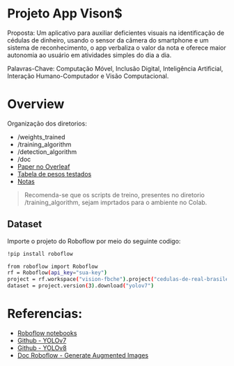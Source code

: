 # Projeto App Vison$

Proposta: Um aplicativo para auxiliar deficientes visuais na identificação de cédulas de dinheiro, usando o sensor da câmera do smartphone e um sistema de reconhecimento, o app verbaliza o valor da nota e oferece maior autonomia ao usuário em atividades simples do dia a dia.

Palavras-Chave: Computação Móvel, Inclusão Digital, Inteligência Artificial, Interação Humano-Computador e Visão Computacional.

# Overview

Organização dos diretorios:
- /weights_trained
- /training_algorithm
- /detection_algorithm
- /doc
- [Paper no Overleaf](https://www.overleaf.com/read/qsrfmnhvzrdv#1fb1a9)
- [Tabela de pesos testados](https://docs.google.com/spreadsheets/d/1qQWjE0bRPcIuYDuA-tXGYIFENlgSXxBJwYTWF7itZHY/edit?usp=sharing)
- [Notas](https://docs.google.com/document/d/1o4Y88ro4Ai_DdEM-NswhRqFp_U7o71gf_jGCvHdvslA/edit?usp=drive_link)

> Recomenda-se que os scripts de treino, presentes no diretorio /training_algorithm, sejam imprtados para o ambiente no Colab.
## Dataset
Importe o projeto do Roboflow por meio do seguinte codigo:
~~~bash
!pip install roboflow

from roboflow import Roboflow
rf = Roboflow(api_key="sua-key")
project = rf.workspace("vision-fbche").project("cedulas-de-real-brasileiro")
dataset = project.version(3).download("yolov7")
~~~

# Referencias:
- [Roboflow notebooks](https://github.com/roboflow/notebooks)
- [Github - YOLOv7](https://github.com/WongKinYiu/yolov7)
- [Github - YOLOv8](https://github.com/ultralytics/ultralytics)
- [Doc Roboflow - Generate Augmented Images](https://docs.roboflow.com/datasets/image-augmentation)
